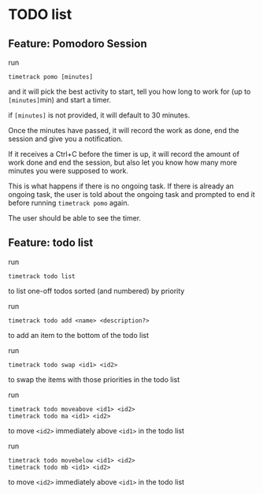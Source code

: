 # TODO list

## Feature: Pomodoro Session

run
```
timetrack pomo [minutes]
```
and it will pick the best activity to start, tell you how long to work for (up to `[minutes]`min) and start a timer.

if `[minutes]` is not provided, it will default to 30 minutes.

Once the minutes have passed, it will record the work as done, end the session and give you a notification.

If it receives a Ctrl+C before the timer is up, it will record the amount of work done and end the session, but also let you know how many
more minutes you were supposed to work.

This is what happens if there is no ongoing task. If there is already an ongoing task, the user is told about the ongoing task and prompted
to end it before running `timetrack pomo` again.

The user should be able to see the timer.

## Feature: todo list

run
```
timetrack todo list
```

to list one-off todos sorted (and numbered) by priority

run
```
timetrack todo add <name> <description?>
```

to add an item to the bottom of the todo list

run
```
timetrack todo swap <id1> <id2>
```

to swap the items with those priorities in the todo list

run
```
timetrack todo moveabove <id1> <id2>
timetrack todo ma <id1> <id2>
```
to move `<id2>` immediately above `<id1>` in the todo list

run
```
timetrack todo movebelow <id1> <id2>
timetrack todo mb <id1> <id2>
```
to move `<id2>` immediately above `<id1>` in the todo list
